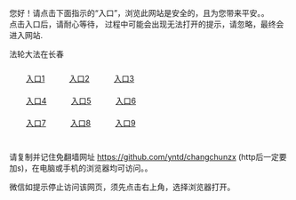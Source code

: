 您好！请点击下面指示的“入口”，浏览此网站是安全的，且为您带来平安。。 <br/>
点击入口后，请耐心等待， 过程中可能会出现无法打开的提示，请忽略，最终会进入网站. </br>

法轮大法在长春<br/>
<div style="padding:10px"><a style="margin:20px" target="_blank" href="https://d2c7gwoxxyvarj.cloudfront.net/2Qpsp?gdnvuozn" id="ccLink1" rel="nofollow">入口1</a> <a target="_blank" style="margin:20px" href="https://d329huqbeqdkba.cloudfront.net/2Qpsp?vdtydweh" id="ccLink2" rel="nofollow">入口2</a> <a style="margin:20px" target="_blank" href="https://dzlpmxhu1qkjd.cloudfront.net/2Qpsp?ujzdi" id="ccLink3" rel="nofollow">入口3</a></div>

<div style="padding:10px" ><a style="margin:20px" target="_blank" href="https://d2c7gwoxxyvarj.cloudfront.net/2Qpsp?gdnvuozn" id="ccLink4" rel="nofollow">入口4</a> <a style="margin:20px" href="https://d329huqbeqdkba.cloudfront.net/2Qpsp?vdtydweh" target="_blank" id="ccLink5" rel="nofollow">入口5</a> <a style="margin:20px" href="https://dzlpmxhu1qkjd.cloudfront.net/2Qpsp?ujzdi" target="_blank" id="ccLink6" rel="nofollow">入口6</a></div>

<div style="padding:10px"><a style="margin:20px" target="_blank" href="https://d2c7gwoxxyvarj.cloudfront.net/2Qpsp?gdnvuozn" id="ccLink7" rel="nofollow">入口7</a> <a style="margin:20px" href="https://d329huqbeqdkba.cloudfront.net/2Qpsp?vdtydweh" target="_blank" id="ccLink8" rel="nofollow">入口8</a> <a style="margin:20px" target="_blank" href="https://dzlpmxhu1qkjd.cloudfront.net/2Qpsp?ujzdi" id="ccLink9" rel="nofollow">入口9</a></div>

<br/>



请复制并记住免翻墙网址 https://github.com/yntd/changchunzx (http后一定要加s)，在电脑或手机的浏览器均可访问。。<br/>

微信如提示停止访问该网页，须先点击右上角，选择浏览器打开。
